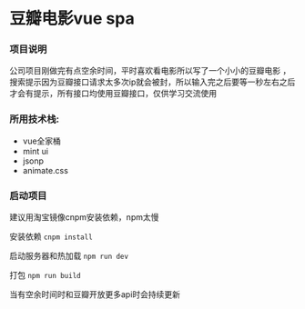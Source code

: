 豆瓣电影vue spa
====================
### 项目说明
公司项目刚做完有点空余时间，平时喜欢看电影所以写了一个小小的豆瓣电影
，
搜索提示因为豆瓣接口请求太多次ip就会被封，所以输入完之后要等一秒左右之后才会有提示，所有接口均使用豆瓣接口，仅供学习交流使用

### 所用技术栈:
* vue全家桶
* mint ui
* jsonp
* animate.css

### 启动项目
建议用淘宝镜像cnpm安装依赖，npm太慢

安装依赖 `cnpm install`

启动服务器和热加载 `npm run dev`

打包 `npm run build`

当有空余时间时和豆瓣开放更多api时会持续更新
